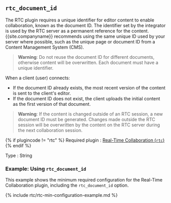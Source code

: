 ## `rtc_document_id`

The RTC plugin requires a unique identifier for editor content to enable collaboration, known as the document ID. The identifier set by the integrator is used by the RTC server as a permanent reference for the content. {{site.companyname}} recommends using the same unique ID used by your server where possible, such as the unique page or document ID from a Content Management System (CMS).

> **Warning**: Do not reuse the document ID for different documents, otherwise content will be overwritten. Each document must have a unique identifier.

When a client (user) connects:
* If the document ID already exists, the most recent version of the content is sent to the client's editor.
* If the document ID does not exist, the client uploads the initial content as the first version of that document.

> **Warning**: If the content is changed outside of an RTC session, a new document ID must be generated. Changes made outside the RTC session will be overwritten by the content on the RTC server during the next collaboration session.

{% if plugincode != "rtc" %}
Required plugin
: [Real-Time Collaboration (`rtc`)]({{site.baseurl}}/plugins/premium/rtc/)
{% endif %}

Type
: String

### Example: Using `rtc_document_id`

This example shows the minimum required configuration for the Real-Time Collaboration plugin, including the `rtc_document_id` option.

{% include rtc/rtc-min-configuration-example.md %}
